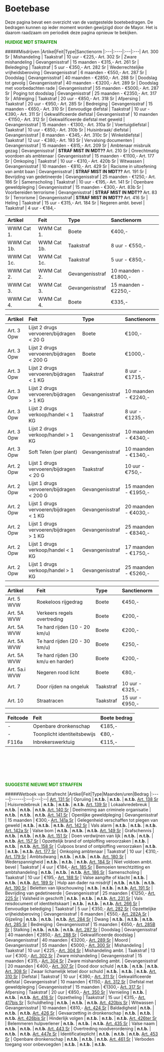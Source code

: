 # Boetebase

Deze pagina bevat een overzicht van de vastgestelde boetebedragen. 
De bedragen kunnen op ieder moment worden gewijzigd door de Mayor. 
Het is daarom raadzaam om periodiek deze pagina opnieuw te bekijken.

<span style="color: #168E02;">__HUIDIGE MDT STRAFFEN__</span>  

#####Misdrijven
|Artikel|Feit|Type|Sanctienorm
|:---|:----|:---|:---|
Art. 300 Sr | Mishandeling | Taakstraf | 10 uur - €225,-
Art. 302 Sr | Zware mishandeling | Gevangenisstraf | 15 maanden - €315,-
Art. 261 Sr | Beledeging | Taakstraf | 5 uur - €350,-
Art. 282 Sr | Wederrechtelijke vrijheidsberoving | Gevangenisstraf | 6 maanden - €550,-
Art. 287 Sr | Doodslag | Gevangenisstraf | 40 maanden - €2850,-
Art. 288 Sr | Doodslag tot gevolg | Gevangenisstraf | 40 maanden - €3200,-
Art. 289 Sr | Doodslag met voorbedachten rade | Gevangenisstraf | 55 maanden - €5000,-
Art. 287 Sr | Poging tot doodslag | Gevangenisstraf | 25 maanden - €2350,-
Art. 317 Sr | Afdreiging | Taakstraf | 20 uur - €850,-
Art. 318 Sr | Afpersing | Taakstraf | 20 uur - €950,-
Art. 285 Sr | Bedreiging | Gevangenisstraf | 15 maanden - €650,-
Art. 310 Sr | Eenvoudige diefstal | Taakstraf | 10 uur - €390,-
Art. 311 Sr | Gekwalificeerde diefstal | Gevangenisstraf | 10 maanden - €1150,-
Art. 312 Sr | Gekwalificeerde diefstal met geweld | Gevangenisstraf | 15 maanden - €1300,-
Art. 310a Sr | Voertuigdiefstal | Taakstraf | 10 uur - €850,-
Art. 310b Sr | Huisinbraak/ diefstal | Gevangenisstraf | 8 maanden - €345,-
Art. 310c Sr | Winkeldiefstal | Taakstraf | 12 uur - €380,-
Art. 193 Sr | Vervalsing documenten | Gevangenisstraf | 15 maanden - €815,-
Art. 209 Sr | Ambtenaar misbruik gezag | Gevangenisstraf | __STRAF MIST IN MDT??__
Art. 210 Sr | Onrechtmatig voordoen als ambtenaar | Gevangenisstraf | 15 maanden - €1100,-
Art. 177 Sr | Omkoping | Taakstraf | 10 uur - €310,-
Art. 420b Sr | Witwassen | Gevangenisstraf | 10 maanden - €810,-
Art. 429 Sr | Racisme in uitoefening van ambt baan | Gevangenisstraf | __STRAF MIST IN MDT??__
Art. 191 Sr | Bevrijding van gedetineerde | Gevangenisstraf | 25 maanden - €1250,-
Art. 186 Sr | Samenscholing | Taakstraf | 10 uur - €195,-
Art. 141 Sr | Openbare geweldpleging | Gevangenisstraf | 15 maanden - €300,-
Art. 83b Sr | Voorbereiden terrorisme | Gevangenisstraf | __STRAF MIST IN MDT??__
Art. 83 Sr | Terrorisme | Gevangenisstraf | __STRAF MIST IN MDT??__
Art. 416 Sr | Heling | Taakstraf | 15 uur - €315,-
Art. 184 Sr | Negeren ambt. bevel | Taakstraf | 4 uur - €184,-

|Artikel|Feit|Type|Sanctienorm
|:---|:----|:---|:---|
WWM Cat 1. | WWM Cat 1. | Boete | €400,-
WWM Cat 1b. | WWM Cat 1b. | Taakstraf | 8 uur - €550,-
WWM Cat 1c. | WWM Cat 1c. | Taakstraf | 5 uur - €850,-
WWM Cat 2. | WWM Cat 2. | Gevangenisstraf | 10 maanden - €1800,-
WWM Cat 3. | WWM Cat 3. | Gevangenisstraf | 15 maanden - €2250,-
WWM Cat 4. | WWM Cat 4. | Boete | €335,-

|Artikel|Feit|Type|Sanctienorm
|:---|:----|:---|:---|
Art. 3 Opw | Lijst 2 drugs vervoeren/bijdragen < 20 G | Boete | €100,-
Art. 3 Opw | Lijst 2 drugs vervoeren/bijdragen < 200 G | Boete | €1000,-
Art. 3 Opw | Lijst 2 drugs vervoeren/bijdragen < 1 KG | Taakstraf | 8 uur - €1715,-
Art. 3 Opw | Lijst 2 drugs vervoeren/bijdragen > 1 KG | Gevangenisstraf | 10 maanden - €2240,-
Art. 3 Opw | Lijst 2 drugs verkoop/handel < 1 KG | Taakstraf | 8 uur - €1235,-
Art. 3 Opw | Lijst 2 drugs verkoop/handel > 1 KG | Gevangenisstraf | 10 maanden - €4340,-
Art. 3 Opw | Soft Telen (per plant) | Gevangenisstraf | 10 maanden - €1340,-
Art. 2 Opw | Lijst 1 drugs vervoeren/bijdragen < 20 G | Taakstraf | 10 uur - €750,-
Art. 2 Opw | Lijst 1 drugs vervoeren/bijdragen < 200 G | Gevangenisstraf | 15 maanden - €1950,-
Art. 2 Opw | Lijst 1 drugs vervoeren/bijdragen < 1 KG | Gevangenisstraf | 20 maanden - €4030,-
Art. 2 Opw | Lijst 1 drugs vervoeren/bijdragen > 1 KG | Gevangenisstraf | 25 maanden - €8340,-
Art. 2 Opw | Lijst 1 drugs verkoop/handel < 1 KG | Gevangenisstraf | 17 maanden - €1750,-
Art. 2 Opw | Lijst 1 drugs verkoop/handel > 1 KG | Gevangenisstraf | 25 maanden - €5260,-

|Artikel|Feit|Type|Sanctienorm
|:---|:----|:---|:---|
Art. 5 WVW | Roekeloos rijgedrag | Boete | €450,-
Art. 5A WVW | Verkeers regels overtreding | Boete | €200,-
Art. 5A WVW | Te hard rijden (10 - 20 km/u) | Boete | €200,-
Art. 5A WVW | Te hard rijden (20 - 30 km/u) | Boete | €250,-
Art. 5A WVW | Te hard rijden (30 km/u en harder) | Boete | €200,-
Art. 5a.i WVW | Negeren rood licht | Boete | €80,-
Art. 7 | Door rijden na ongeluk | Taakstraf | 10 uur - €325,-
Art. 10 | Straatracen | Taakstraf | 15 uur - €950,-

|Feitcode|Feit|Boete bedrag|
|:---|:----|:---|
- | Openbare dronkenschap | €185,- |
- | Toonplicht identiteitsbewijs | €80,- |
F116a | Inbrekerswerktuig | €115,- |

<br>
<br>
<br>
<br>
<br>

<span style="color: #168E02;">__SUGGESTIE NIEUWE MDT STRAFFEN__</span>


#####Wetboek van Strafrecht
|Artikel|Feit|Type|Maanden/uren|Bedrag
|:-----|:------|:---|:---|:--|
[Art. 131 Sr](/wetboek/sr/#artikel-131-opruiing) | Opruiing | __n.t.b.__ | __n.t.b.__ | __n.t.b.__
[Art. 138 Sr](/wetboek/sr/#artikel-138-huisvredebreuk) | Huisvredebreuk | __n.t.b.__ | __n.t.b.__ | __n.t.b.__
[Art. 139 Sr](/wetboek/sr/#artikel-139-lokaalvredebreuk) | Lokaalvredebreuk | __n.t.b.__ | __n.t.b.__ | __n.t.b.__
[Art. 140 Sr](/wetboek/sr/#artikel-140-deelneming-aan-criminele-organisatie) | Deelneming aan criminele organisatie | __n.t.b.__ | __n.t.b.__ | __n.t.b.__
[Art. 141 Sr](/wetboek/sr/#artikel-141-openlijke-geweldpleging) | Openlijke geweldpleging | Gevangenisstraf | 15 maanden | €300,-
[Art. 141a Sr](/wetboek/sr/#artikel-141a-gelegenheid-verschaffen-tot-plegen-van-geweld) | Gelegenheid verschaffen tot plegen van geweld | __n.t.b.__ | __n.t.b.__ | __n.t.b.__
[Art. 142 Sr](/wetboek/sr/#artikel-142-vals-alarm) | Vals alarm | __n.t.b.__ | __n.t.b.__ | __n.t.b.__
[Art. 142a Sr](/wetboek/sr/#artikel-142a-valse-bom) | Valse bom | __n.t.b.__ | __n.t.b.__ | __n.t.b.__
[Art. 149 Sr](/wetboek/sr/#artikel-149-grafschennis) | Grafschennis | __n.t.b.__ | __n.t.b.__ | __n.t.b.__
[Art. 151 Sr](/wetboek/sr/#artikel-151-doen-verdwijnen-van-lijk) | Doen verdwijnen van lijk | __n.t.b.__ | __n.t.b.__ | __n.t.b.__
[Art. 157 Sr](/wetboek/sr/#artikel-157-opzettelijk-brank-of-ontploffing-veroorzaken) | Opzettelijk brand of ontploffing veroorzaken | __n.t.b.__ | __n.t.b.__ | __n.t.b.__
[Art. 158 Sr](/wetboek/sr/#artikel-158-culpoos-brand-of-ontploffing-veroorzaken) | Culpoos brand of ontploffing veroorzaken | __n.t.b.__ | __n.t.b.__ | __n.t.b.__
[Art. 177 Sr](/wetboek/sr/#artikel-177-omkoping-ambtenaar) | Omkoping ambtenaar | Taakstraf | 10 uur | €310,-
[Art. 179 Sr](/wetboek/sr/#artikel-179-ambtsdwang) | Ambtsdwang | __n.t.b.__ | __n.t.b.__ | __n.t.b.__
[Art. 180 Sr](/wetboek/sr/#artikel-180-wederspannigheid) | Wederspannigheid | __n.t.b.__ | __n.t.b.__ | __n.t.b.__
[Art. 184 Sr](/wetboek/sr/#artikel-184-niet-voldoen-aan-ambtelijk-bevel) | Niet voldoen ambt. bevel | Taakstraf | 4 uur | €184,-
[Art. 185 Sr](/wetboek/sr/#artikel-185-bemoeien-terechtzitting-en-ambtshandeling) | Bemoeien terechtzitting en ambtshandeling | __n.t.b.__ | __n.t.b.__ | __n.t.b.__
[Art. 186 Sr](/wetboek/sr/#artikel-186-samenscholing) | Samenscholing | Taakstraf | 10 uur | €195,-
[Art. 188 Sr](/wetboek/sr/#artikel-188-valse-aangifte-of-klacht) | Valse aangifte of klacht | __n.t.b.__ | __n.t.b.__ | __n.t.b.__
[Art. 189 Sr](/wetboek/sr/#artikel-189-hulp-aan-dader-na-misdrijf) | Hulp aan dader na misdrijf | __n.t.b.__ | __n.t.b.__ | __n.t.b.__
[Art. 190 Sr](/wetboek/sr/#artikel-190-beletten-van-lijkschouwing) | Beletten van lijkschouwing | __n.t.b.__ | __n.t.b.__ | __n.t.b.__
[Art. 191 Sr](/wetboek/sr/#artikel-191-bevrijding-van-gedetineerde) | Bevrijding van gedetineerde | Gevangenisstraf | 25 maanden | €1250,-
[Art. 225 Sr](/wetboek/sr/#artikel-225-valsheid-in-geschrift) | Valsheid in geschrift | __n.t.b.__ | __n.t.b.__ | __n.t.b.__
[Art. 231 Sr](/wetboek/sr/#artikel-231-vals-reisdocument-of-identiteitskaart) | Vals reisdocument of identiteitskaart | __n.t.b.__ | __n.t.b.__ | __n.t.b.__
[Art. 266 Sr](/wetboek/sr/#artikel-266-eenvoudige-belediging) | Eenvoudige belediging | Taakstraf | 5 uur | €350,-
[Art. 282 Sr](/wetboek/sr/#artikel-282-opzettelijke-vrijheidsberoving) | Opzettelijke vrijheidsberoving | Gevangenisstraf | 6 maanden | €550,-
[Art. 282A Sr](/wetboek/sr/#artikel-282A-gijzeling) | Gijzeling | __n.t.b.__ | __n.t.b.__ | __n.t.b.__
[Art. 284 Sr](/wetboek/sr/#artikel-284-dwang) | Dwang | __n.t.b.__ | __n.t.b.__ | __n.t.b.__
[Art. 285 Sr](/wetboek/sr/#artikel-285-bedreiging-met-ernstig-misdrijf) | Bedreiging | Gevangenisstraf | 15 maanden | €650,-
[Art. 285B Sr](/wetboek/sr/#artikel-285B-staling) | Stalking | __n.t.b.__ | __n.t.b.__ | __n.t.b.__
[Art. 287 Sr](/wetboek/sr/#artikel-287-doodslag) | Doodslag | Gevangenisstraf | 40 maanden | €2850,-
[Art. 288 Sr](/wetboek/sr/#artikel-288-gekwalificeerde-doodslag) | Gekwalificeerde doodslag | Gevangenisstraf | 40 maanden | €3200,-
[Art. 289 Sr](/wetboek/sr/#artikel-289-moord) | Moord | Gevangenisstraf | 55 maanden | €5000,-
[Art. 300 Sr](/wetboek/sr/#artikel-300-mishandeling) | Mishandeling | Taakstraf | 10 uur | €225,-
[Art. 304 Sr](/wetboek/sr/#artikel-304-strafverzwarende-omstandigheden) | Mishandeling ambt. | Taakstraf | 13 uur | €300,-
[Art. 302 Sr](/wetboek/sr/#artikel-302-zware-mishandeling) | Zware mishandeling | Gevangenisstraf | 15 maanden | €315,-
[Art. 304 Sr](/wetboek/sr/#artikel-304-strafverzwarende-omstandigheden) | Zware mishandeling ambt. | Gevangenisstraf | 20 maanden | €400,-
[Art. 307 Sr](/wetboek/sr/#artikel-307-dood-door-schuld) | Dood door schuld | __n.t.b.__ | __n.t.b.__ | __n.t.b.__
[Art. 308 Sr](/wetboek/sr/#artikel-308-zwaar-lichamelijk-letsel-door-schuld) | Zwaar lichamelijk letsel door schuld | __n.t.b.__ | __n.t.b.__ | __n.t.b.__
[Art. 310 Sr](/wetboek/sr/#artikel-310-diefstal) | Diefstal | Taakstraf | 10 uur | €390,-
[Art. 311 Sr](/wetboek/sr/#artikel-311-gekwalificeerde-diefstal) | Gekwalificeerde diefstal | Gevangenisstraf | 10 maanden | €1150,-
[Art. 312 Sr](/wetboek/sr/#artikel-312-diefstal-met-geweldpleging) | Diefstal met geweldpleging | Gevangenisstraf | 15 maanden | €1300,-
[Art. 317 Sr](/wetboek/sr/#artikel-317-afpersing) | Afpersing | Taakstraf | 20 uur | €850,-
[Art. 350 Sr](/wetboek/sr/#artikel-350-beschadiging-goederendieren) | Vernieling | __n.t.b.__ | __n.t.b.__ | __n.t.b.__
[Art. 416 Sr](/wetboek/sr/#artikel-416-opzetheling) | Opzetheling | Taakstraf | 15 uur | €315,-
[Art. 417bis Sr](/wetboek/sr/#artikel-417bis-schuldheling) | Schuldheling | __n.t.b.__ | __n.t.b.__ | __n.t.b.__
[Art. 420bis Sr](/wetboek/sr/#artikel-420bis-witwassen) | Witwassen | Gevangenisstraf | 10 maanden | €810,-
[Art. 424 Sr](/wetboek/sr/#artikel-424-straatschenderij) | Baldadigheid | __n.t.b.__ | __n.t.b.__ | __n.t.b.__
[Art. 426 Sr](/wetboek/sr/#artikel-426-gevaarzetting-in-dronkenschap) | Gevaarzetting in dronkenschap | __n.t.b.__ | __n.t.b.__ | __n.t.b.__
[Art. 426bis Sr](/wetboek/sr/#artikel-426bis-hinderlijk-volgen) | Hinderlijk volgen | __n.t.b.__ | __n.t.b.__ | __n.t.b.__
[Art. 426ter Sr](/wetboek/sr/#artikel-426ter-belemmeren-hulpverlener) | Belemmeren hulpverlener | __n.t.b.__ | __n.t.b.__ | __n.t.b.__
[Art. 435 Sr](/wetboek/sr/#artikel-435-valse-naam) | Valse naam | __n.t.b.__ | __n.t.b.__ | __n.t.b.__
[Art. 443 Sr](/wetboek/sr/#artikel-443-overtreding-noodverordening) | Overtreding noodverordening | __n.t.b.__ | __n.t.b.__ | __n.t.b.__
[Art. 447e Sr](/wetboek/sr/#artikel-447e-identificatieplicht) | Identificatieplicht | __n.t.b.__ | __n.t.b.__ | __n.t.b.__
[Art. 453 Sr](/wetboek/sr/#artikel-453-openbare-dronkenschap) | Openbare dronkenschap | __n.t.b.__ | __n.t.b.__ | __n.t.b.__
[Art. 461 Sr](/wetboek/sr/#artikel-461-verboden-toegang-voor-onbevoegden) | Verboden toegang voor onbevoegden | __n.t.b.__ | __n.t.b.__ | __n.t.b.__









